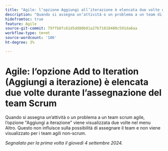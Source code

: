 ```yaml
---
title: "Agile: l’opzione Aggiungi all’iterazione è elencata due volte quando si assegna il team di scrum"
description: "Quando si assegna un’attività o un problema a un team di scrum agile, l’opzione Aggiungi a iterazione viene visualizzata due volte nel menu Altro. Questo non influisce sulla possibilità di assegnare il team e non viene visualizzato per i team agili non-scrum."
hidefromtoc: true
feature: Agile
source-git-commit: 79ffb8fc61d5dd80b91a27b71018400c591da6aa
workflow-type: tm+mt
source-wordcount: '106'
ht-degree: 3%

---
```


# Agile: l’opzione Add to Iteration (Aggiungi a iterazione) è elencata due volte durante l’assegnazione del team Scrum

Quando si assegna un’attività o un problema a un team scrum agile, l’opzione &quot;Aggiungi a iterazione&quot; viene visualizzata due volte nel menu Altro. Questo non influisce sulla possibilità di assegnare il team e non viene visualizzato per i team agili non-scrum.

_Segnalato per la prima volta il giovedì 4 settembre 2024._
